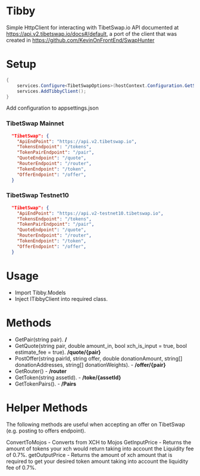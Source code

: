 # Tibby
Simple HttpClient for interacting with TibetSwap.io API documented at https://api.v2.tibetswap.io/docs#/default, a port of the client that was created in https://github.com/KevinOnFrontEnd/SwapHunter


# Setup
```C#
{
    services.Configure<TibetSwapOptions>(hostContext.Configuration.GetSection("TibetSwap"));
    services.AddTibbyClient();
}
```

Add configuration to appsettings.json

### TibetSwap Mainnet
```JSON
  "TibetSwap": {
    "ApiEndPoint": "https://api.v2.tibetswap.io",
    "TokensEndpoint": "/tokens",
    "TokenPairEndpoint": "/pair",
    "QuoteEndpoint": "/quote",
    "RouterEndpoint": "/router",
    "TokenEndpoint": "/token",
    "OfferEndpoint": "/offer",
  }
```

### TibetSwap Testnet10
```JSON
  "TibetSwap": {
    "ApiEndPoint": "https://api.v2-testnet10.tibetswap.io",
    "TokensEndpoint": "/tokens",
    "TokenPairEndpoint": "/pair",
    "QuoteEndpoint": "/quote",
    "RouterEndpoint": "/router",
    "TokenEndpoint": "/token",
    "OfferEndpoint": "/offer",
  }
```

# Usage
- Import Tibby.Models
- Inject ITibbyClient into required class.

# Methods
- GetPair(string pair).  **/**
- GetQuote(string pair, double amount_in, bool xch_is_input = true, bool estimate_fee = true).  **/quote/{pair}**
- PostOffer(string pairId, string offer, double donationAmount, string[] donationAddresses, string[] donationWeights). - **/offer/{pair}**
- GetRouter() - **/router**
- GetToken(string assetId). - **/toke/{assetId}**
- GetTokenPairs(). - **/Pairs**

# Helper Methods
The following methods are useful when accepting an offer on TibetSwap (e.g. posting to offers endpoint).

ConvertToMojos - Converts from XCH to Mojos
GetInputPrice - Returns the amount of tokens your xch would return taking into account the  Liquidity fee of 0.7%.
getOutputPrice - Returns the amount of xch amount that is required to get your desired token amount taking into account the liquidity fee of 0.7%.

   


